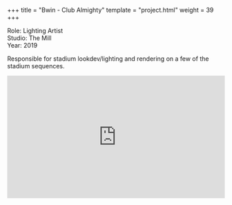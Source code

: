 +++
title = "Bwin - Club Almighty"
template = "project.html"
weight = 39
+++

Role: Lighting Artist  
Studio: The Mill  
Year: 2019  

Responsible for stadium lookdev/lighting and rendering on a few of the stadium sequences.

<div style="padding:56.25% 0 0 0;position:relative;"><iframe src="https://player.vimeo.com/video/994623125?h=18ebc4e6eb&amp;badge=0&amp;autopause=0&amp;player_id=0&amp;app_id=58479" frameborder="0" allow="autoplay; fullscreen; picture-in-picture; clipboard-write" style="position:absolute;top:0;left:0;width:100%;height:100%;" title="bwin"></iframe></div><script src="https://player.vimeo.com/api/player.js"></script>
